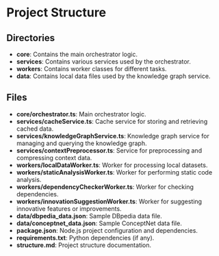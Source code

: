 # Project Structure

## Directories

- **core**: Contains the main orchestrator logic.
- **services**: Contains various services used by the orchestrator.
- **workers**: Contains worker classes for different tasks.
- **data**: Contains local data files used by the knowledge graph service.

## Files

- **core/orchestrator.ts**: Main orchestrator logic.
- **services/cacheService.ts**: Cache service for storing and retrieving cached data.
- **services/knowledgeGraphService.ts**: Knowledge graph service for managing and querying the knowledge graph.
- **services/contextPreprocessor.ts**: Service for preprocessing and compressing context data.
- **workers/localDataWorker.ts**: Worker for processing local datasets.
- **workers/staticAnalysisWorker.ts**: Worker for performing static code analysis.
- **workers/dependencyCheckerWorker.ts**: Worker for checking dependencies.
- **workers/innovationSuggestionWorker.ts**: Worker for suggesting innovative features or improvements.
- **data/dbpedia_data.json**: Sample DBpedia data file.
- **data/conceptnet_data.json**: Sample ConceptNet data file.
- **package.json**: Node.js project configuration and dependencies.
- **requirements.txt**: Python dependencies (if any).
- **structure.md**: Project structure documentation.
